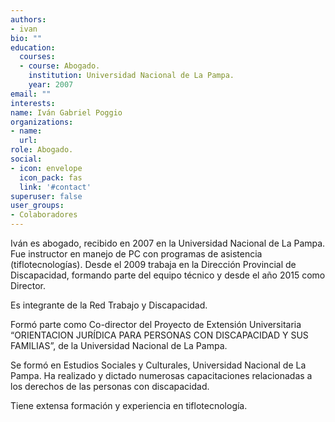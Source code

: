 ```yaml
---
authors:
- ivan
bio: ""
education:
  courses:
  - course: Abogado.
    institution: Universidad Nacional de La Pampa.  
    year: 2007
email: ""
interests:
name: Iván Gabriel Poggio
organizations:
- name: 
  url: 
role: Abogado.
social:
- icon: envelope
  icon_pack: fas
  link: '#contact'
superuser: false
user_groups:
- Colaboradores
---
```


Iván es abogado, recibido en 2007 en la Universidad Nacional de La Pampa. Fue instructor en manejo de PC con programas de asistencia (tiflotecnologías).  Desde el 2009 trabaja en la Dirección Provincial de Discapacidad, formando parte del equipo técnico y desde el año 2015 como Director.

Es integrante de la Red Trabajo y Discapacidad.

Formó parte como Co-director del  Proyecto de Extensión Universitaria “ORIENTACION JURÍDICA PARA PERSONAS CON DISCAPACIDAD Y SUS FAMILIAS”, de la Universidad Nacional de La Pampa.

Se formó en Estudios Sociales y Culturales, Universidad Nacional de La Pampa.
Ha realizado y dictado numerosas capacitaciones relacionadas a los derechos de las personas con discapacidad.

Tiene extensa formación y experiencia en tiflotecnología.




